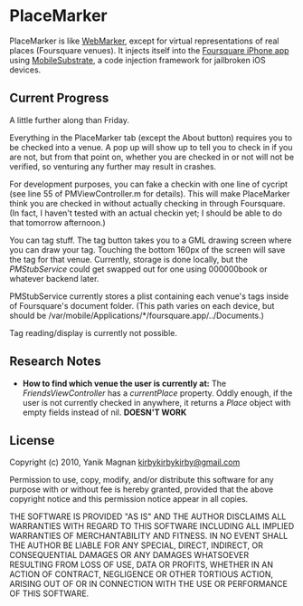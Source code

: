 # PlaceMarker
PlaceMarker is like [WebMarker][1], except for virtual representations of real places (Foursquare venues). It injects itself into the [Foursquare iPhone app][2] using [MobileSubstrate][3], a code injection framework for jailbroken iOS devices.

## Current Progress
A little further along than Friday.

Everything in the PlaceMarker tab (except the About button) requires you to be checked into a venue. A pop up will show up to tell you to check in if you are not, but from that point on, whether you are checked in or not will not be verified, so venturing any further may result in crashes.

For development purposes, you can fake a checkin with one line of cycript (see line 55 of PMViewController.m for details). This will make PlaceMarker think you are checked in without actually checking in through Foursquare. (In fact, I haven't tested with an actual checkin yet; I should be able to do that tomorrow afternoon.)

You can tag stuff. The tag button takes you to a GML drawing screen where you can draw your tag. Touching the bottom 160px of the screen will save the tag for that venue. Currently, storage is done locally, but the *PMStubService* could get swapped out for one using 000000book or whatever backend later.

PMStubService currently stores a plist containing each venue's tags inside of Foursquare's document folder. (This path varies on each device, but should be /var/mobile/Applications/*/foursquare.app/../Documents.)

Tag reading/display is currently not possible.

## Research Notes
* **How to find which venue the user is currently at:** The *FriendsViewController* has a *currentPlace* property. Oddly enough, if the user is not currently checked in anywhere, it returns a *Place* object with empty fields instead of nil. **DOESN'T WORK**

## License
Copyright (c) 2010, Yanik Magnan <kirbykirbykirby@gmail.com>

Permission to use, copy, modify, and/or distribute this software for any
purpose with or without fee is hereby granted, provided that the above
copyright notice and this permission notice appear in all copies.

THE SOFTWARE IS PROVIDED "AS IS" AND THE AUTHOR DISCLAIMS ALL WARRANTIES
WITH REGARD TO THIS SOFTWARE INCLUDING ALL IMPLIED WARRANTIES OF
MERCHANTABILITY AND FITNESS. IN NO EVENT SHALL THE AUTHOR BE LIABLE FOR
ANY SPECIAL, DIRECT, INDIRECT, OR CONSEQUENTIAL DAMAGES OR ANY DAMAGES
WHATSOEVER RESULTING FROM LOSS OF USE, DATA OR PROFITS, WHETHER IN AN
ACTION OF CONTRACT, NEGLIGENCE OR OTHER TORTIOUS ACTION, ARISING OUT OF
OR IN CONNECTION WITH THE USE OR PERFORMANCE OF THIS SOFTWARE.


[1]: http://github.com/tbx/webmarker
[2]: http://appshopper.com/social-networking/foursquare
[3]: http://svn.saurik.com/repos/menes/trunk/mobilesubstrate/
